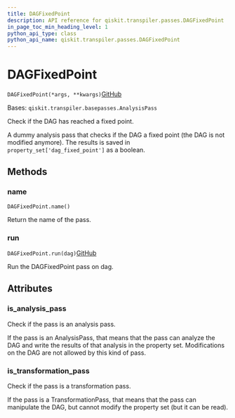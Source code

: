 ```yaml
---
title: DAGFixedPoint
description: API reference for qiskit.transpiler.passes.DAGFixedPoint
in_page_toc_min_heading_level: 1
python_api_type: class
python_api_name: qiskit.transpiler.passes.DAGFixedPoint
---
```


# DAGFixedPoint

<span id="qiskit.transpiler.passes.DAGFixedPoint" />

`DAGFixedPoint(*args, **kwargs)`[GitHub](https://github.com/qiskit/qiskit/tree/stable/0.20/qiskit/transpiler/passes/utils/dag_fixed_point.py "view source code")

Bases: `qiskit.transpiler.basepasses.AnalysisPass`

Check if the DAG has reached a fixed point.

A dummy analysis pass that checks if the DAG a fixed point (the DAG is not modified anymore). The results is saved in `property_set['dag_fixed_point']` as a boolean.

## Methods

### name

<span id="qiskit.transpiler.passes.DAGFixedPoint.name" />

`DAGFixedPoint.name()`

Return the name of the pass.

### run

<span id="qiskit.transpiler.passes.DAGFixedPoint.run" />

`DAGFixedPoint.run(dag)`[GitHub](https://github.com/qiskit/qiskit/tree/stable/0.20/qiskit/transpiler/passes/utils/dag_fixed_point.py "view source code")

Run the DAGFixedPoint pass on dag.

## Attributes

<span id="qiskit.transpiler.passes.DAGFixedPoint.is_analysis_pass" />

### is\_analysis\_pass

Check if the pass is an analysis pass.

If the pass is an AnalysisPass, that means that the pass can analyze the DAG and write the results of that analysis in the property set. Modifications on the DAG are not allowed by this kind of pass.

<span id="qiskit.transpiler.passes.DAGFixedPoint.is_transformation_pass" />

### is\_transformation\_pass

Check if the pass is a transformation pass.

If the pass is a TransformationPass, that means that the pass can manipulate the DAG, but cannot modify the property set (but it can be read).

